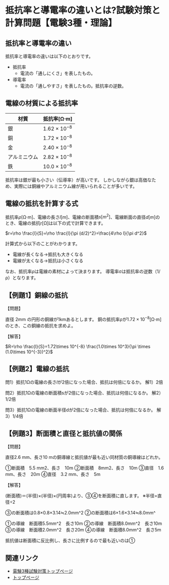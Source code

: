 # 抵抗率と導電率の違いとは?試験対策と計算問題【電験3種・理論】

## 抵抗率と導電率の違い

抵抗率と導電率の違いは以下のとおりです。

- 抵抗率
    - 電流の「通しにくさ」を表したもの。
- 導電率
    - 電流の「通しやすさ」を表したもの。抵抗率の逆数。

## 電線の材質による抵抗率

材質|抵抗率[Ω⋅m]
--|--
銀|$1.62\times 10^{-8}$
銅|$1.72\times 10^{-8}$
金|$2.40\times 10^{-8}$
アルミニウム|$2.82\times 10^{-8}$
鉄|$10.0\times 10^{-8}$

抵抗率は銀が最も小さい（伝導率）が高いです。
しかしながら銀は高価なため、実際には銅線やアルミニウム線が用いられることが多いです。

## 電線の抵抗を計算する式

抵抗率$\rho$[Ω⋅m]、電線の長さ$l[m]$、電線の断面積$s[m^2]$、電線断面の直径$d[m]$のとき、電線の抵抗r[Ω]は以下の式で計算できます。

$r=\rho \frac{l}{S}=\rho \frac{l}{\pi (d/2)^2}=\frac{4\rho l}{\pi d^2}$

計算式から以下のことがわかります。

- 電線が長くなる→抵抗も大きくなる
- 電線が太くなる→抵抗は小さくなる


なお、抵抗率ρは電線の素材によって決まります。
導電率σは抵抗率の逆数（1/ρ）となります。

## 【例題1】銅線の抵抗

【問題】

直径 2mm の円形の銅線が1kmあるとします。
銅の抵抗率ρが$1.72×10^{−8}$[Ω⋅m]のとき、この銅線の抵抗を求めよ。

【解答】

$R=\rho \frac{l}{S}=1.72\times 10^{-8} \frac{1.0\times 10^3}{\pi \times (1.0\times 10^{-3})^2}$

## 【例題2】電線の抵抗

問1）抵抗1Ωの電線の長さ$l$が2倍になった場合、抵抗は何倍になるか。
解1）2倍

問2）抵抗1Ωの電線の断面積sが2倍になった場合、抵抗は何倍になるか。
解2）1/2倍

問3）抵抗1Ωの電線の断面半径dが2倍になった場合、抵抗は何倍になるか。
解3）1/4倍

## 【例題3】断面積と直径と抵抗値の関係

【問題】

直径2.6 mm、長さ10 mの銅導線と抵抗値が最も近い同材質の銅導線はどれか。

①断面積　5.5 mm2、長さ　10m
②断面積　8mm2、長さ　10m
③直径　1.6 mm、長さ　20m
④直径　3.2 mm、長さ　5m

【解答】

(断面積)＝(半径)×(半径)×(円周率)より、③④を断面積に直します。
※半径=直径÷2

③の断面積は0.8×0.8×3.14≒2.0mm^2
②の断面積は6×1.6×3.14≒8.0mm^

①の導線　断面積5.5mm^2　長さ10m
②の導線　断面積8.0mm^2　長さ10m
③の導線　断面積2.0mm^2　長さ20m
④の導線　断面積8.0mm^2　長さ5m

抵抗値は断面積に反比例し、長さに比例するので最も近いのは①


## 関連リンク

- [電験3種試験対策トップページ](../index.md)
- [トップページ](../../../index.md)